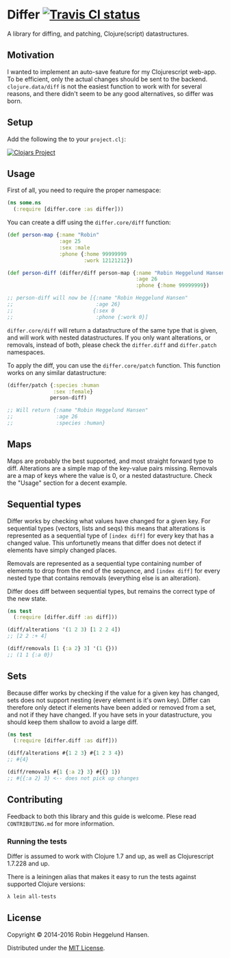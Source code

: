 # Differ [![Travis CI status](https://api.travis-ci.org/Skinney/differ.png)](http://travis-ci.org/#!/Skinney/differ/builds)

A library for diffing, and patching, Clojure(script) datastructures.

## Motivation

I wanted to implement an auto-save feature for my Clojurescript web-app. To be efficient, only the actual changes should be sent to the backend. `clojure.data/diff` is not the easiest function to work with for several reasons, and there didn't seem to be any good alternatives, so differ was born.

## Setup

Add the following the to your `project.clj`:

[![Clojars Project](http://clojars.org/differ/latest-version.svg)](http://clojars.org/differ)

## Usage

First of all, you need to require the proper namespace:

```clojure
(ns some.ns
  (:require [differ.core :as differ]))
```

You can create a diff using the `differ.core/diff` function:

```clojure
(def person-map {:name "Robin"
                 :age 25
                 :sex :male
                 :phone {:home 99999999
                         :work 12121212})

(def person-diff (differ/diff person-map {:name "Robin Heggelund Hansen"
                                          :age 26
                                          :phone {:home 99999999})

;; person-diff will now be [{:name "Robin Heggelund Hansen"
;;                           :age 26}
;;                          {:sex 0
;;                           :phone {:work 0}]
```

`differ.core/diff` will return a datastructure of the same type that is given, and will work with nested datastructures. If you only want alterations, or removals, instead of both, please check the `differ.diff` and `differ.patch` namespaces.

To apply the diff, you can use the `differ.core/patch` function. This function works on any similar datastructure:

```clojure
(differ/patch {:species :human
               :sex :female}
              person-diff)

;; Will return {:name "Robin Heggelund Hansen"
;;              :age 26
;;              :species :human}
```

## Maps

Maps are probably the best supported, and most straight forward type to diff. Alterations are a simple map of the key-value pairs missing. Removals are a map of keys where the value is 0, or a nested datastructure. Check the "Usage" section for a decent example.

## Sequential types

Differ works by checking what values have changed for a given key. For sequential types (vectors, lists and seqs) this means that alterations is represented as a sequential type of `[index diff]` for every key that has a changed value. This unfortunetly means that differ does not detect if elements have simply changed places.

Removals are represented as a sequential type containing number of elements to drop from the end of the sequence, and `[index diff]` for every nested type that contains removals (everything else is an alteration).

Differ does diff between sequential types, but remains the correct type of the new state.

```clojure
(ns test
  (:require [differ.diff :as diff]))

(diff/alterations '(1 2 3) [1 2 2 4])
;; [2 2 :+ 4]

(diff/removals [1 {:a 2} 3] '(1 {}))
;; (1 1 {:a 0})
```

## Sets

Because differ works by checking if the value for a given key has changed, sets does not support nesting (every element is it's own key). Differ can therefore only detect if elements have been added or removed from a set, and not if they have changed. If you have sets in your datastructure, you should keep them shallow to avoid a large diff.

```clojure
(ns test
  (:require [differ.diff :as diff]))

(diff/alterations #{1 2 3} #{1 2 3 4})
;; #{4}

(diff/removals #{1 {:a 2} 3} #{{} 1})
;; #{{:a 2} 3} <-- does not pick up changes
```

## Contributing

Feedback to both this library and this guide is welcome. Plese read `CONTRIBUTING.md` for more information.

### Running the tests

Differ is assumed to work with Clojure 1.7 and up, as well as Clojurescript 1.7.228 and up.

There is a leiningen alias that makes it easy to run the tests against supported Clojure versions:

```bash
λ lein all-tests
```

## License

Copyright © 2014-2016 Robin Heggelund Hansen.

Distributed under the [MIT License](http://opensource.org/licenses/MIT).
